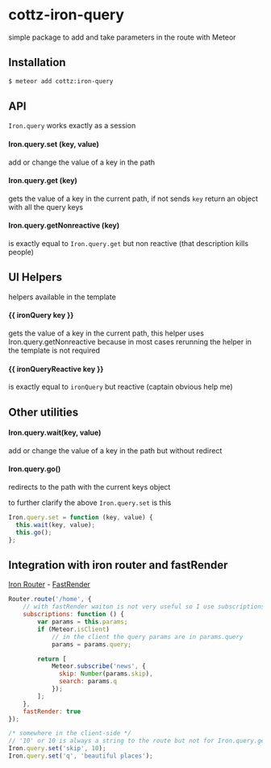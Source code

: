 # cottz-iron-query
simple package to add and take parameters in the route with Meteor

## Installation
```sh
$ meteor add cottz:iron-query
```

## API
`Iron.query` works exactly as a session

#### Iron.query.set (key, value)
add or change the value of a key in the path

#### Iron.query.get (key)
gets the value of a key in the current path, if not sends `key` return an object with all the query keys

#### Iron.query.getNonreactive (key)
is exactly equal to `Iron.query.get` but non reactive (that description kills people)

## UI Helpers
helpers available in the template

#### {{ ironQuery key }}
gets the value of a key in the current path, this helper uses Iron.query.getNonreactive because in most cases
rerunning the helper in the template is not required

#### {{ ironQueryReactive key }}
is exactly equal to `ironQuery` but reactive (captain obvious help me)

## Other utilities

#### Iron.query.wait(key, value)
add or change the value of a key in the path but without redirect

#### Iron.query.go()
redirects to the path with the current keys object

to further clarify the above `Iron.query.set` is this
````js
Iron.query.set = function (key, value) {
  this.wait(key, value);
  this.go();
};
````

## Integration with iron router and fastRender
[Iron Router](https://github.com/EventedMind/iron-router) - [FastRender](https://github.com/meteorhacks/fast-render)

````js
Router.route('/home', {
    // with fastRender waiton is not very useful so I use subscriptions
	subscriptions: function () {
		var params = this.params;
		if (Meteor.isClient)
		    // in the client the query params are in params.query 
			params = params.query;

		return [
			Meteor.subscribe('news', {
			  skip: Number(params.skip),
			  search: params.q
			});
		];
	},
	fastRender: true
});

/* somewhere in the client-side */
// '10' or 10 is always a string to the route but not for Iron.query.get
Iron.query.set('skip', 10);
Iron.query.set('q', 'beautiful places');
````